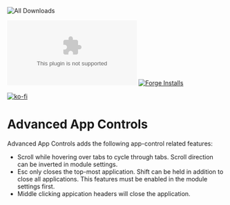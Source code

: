 ![All Downloads](https://img.shields.io/github/downloads/jessev14/advanced-app-controls/total?style=for-the-badge)

![Latest Release Download Count](https://img.shields.io/github/downloads/jessev14/advanced-app-controls/latest/module.zip)
[![Forge Installs](https://img.shields.io/badge/dynamic/json?label=Forge%20Installs&query=package.installs&suffix=%25&url=https%3A%2F%2Fforge-vtt.com%2Fapi%2Fbazaar%2Fpackage%2Fadvanced-app-controls&colorB=4aa94a)](https://forge-vtt.com/bazaar#package=advanced-app-controls)


[![ko-fi](https://ko-fi.com/img/githubbutton_sm.svg)](https://ko-fi.com/jessev14)


# Advanced App Controls
 
Advanced App Controls adds the following app-control related features:

- Scroll while hovering over tabs to cycle through tabs. Scroll direction can be inverted in module settings.
- Esc only closes the top-most application. Shift can be held in addition to close all applications. This features must be enabled in the module settings first.
- Middle clicking appication headers will close the application.
